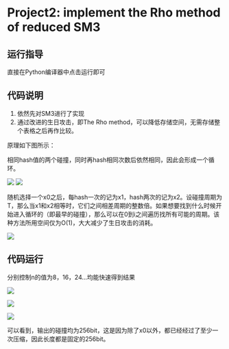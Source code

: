 # Project2: implement the Rho method of reduced SM3
## 运行指导
直接在Python编译器中点击运行即可
## 代码说明
1. 依然先对SM3进行了实现
2. 通过改进的生日攻击，即The Rho method，可以降低存储空间，无需存储整个表格之后再作比较。

原理如下图所示：

相同hash值的两个碰撞，同时再hash相同次数后依然相同，因此会形成一个循环。

![](https://img-blog.csdnimg.cn/805e8622fbf64f99b12f79ecafba8f78.png)
![](https://img-blog.csdnimg.cn/b5119079c6594eeebbc848b8f2a29478.png)

随机选择一个x0之后，每hash一次的记为x1，hash两次的记为x2。设碰撞周期为T，那么当x1和x2相等时，它们之间相差周期的整数倍。如果想要找到什么时候开始进入循环的（即最早的碰撞），那么可以在0到i之间遍历找所有可能的周期。该种方法所用空间仅为O(1)，大大减少了生日攻击的消耗。

![](https://img-blog.csdnimg.cn/8722951aea3d44b498f5da6d7484b977.png)

## 代码运行
分别控制n的值为8，16，24...均能快速得到结果

![](https://img-blog.csdnimg.cn/f0b9d8d7a92c4805beffc055595cde96.png)

![](https://img-blog.csdnimg.cn/5a8ec1a37c28441d8e0072699abfe211.png)

![](https://img-blog.csdnimg.cn/d848a2a3c390473b954de168dfb7b3a5.png)

可以看到，输出的碰撞均为256bit，这是因为除了x0以外，都已经经过了至少一次压缩，因此长度都是固定的256bit。

